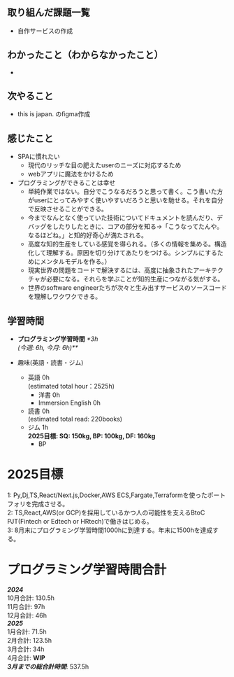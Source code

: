 ## 取り組んだ課題一覧
- 自作サービスの作成

## わかったこと（わからなかったこと）
- 

## 次やること
- this is japan. のfigma作成

## 感じたこと
- SPAに慣れたい
  - 現代のリッチな目の肥えたuserのニーズに対応するため
  - webアプリに魔法をかけるため
- プログラミングができることは幸せ
  - 単純作業ではない。自分でこうなるだろうと思って書く。こう書いた方がuserにとってみやすく使いやすいだろうと思いを馳せる。それを自分で反映させることができる。
  - 今までなんとなく使っていた技術についてドキュメントを読んだり、デバッグをしたりしたときに、コアの部分を知る→「こうなってたんや。なるほどね。」と知的好奇心が満たされる。
  - 高度な知的生産をしている感覚を得られる。（多くの情報を集める。構造化して理解する。原因を切り分けてあたりをつける。シンプルにするためにメンタルモデルを作る。）
  - 現実世界の問題をコードで解決するには、高度に抽象されたアーキテクチャが必要になる。それらを学ぶことが知的生産につながる気がする。
  - 世界のsoftware engineerたちが次々と生み出すサービスのソースコードを理解しワクワクできる。

## 学習時間
- **プログラミング学習時間**
_*3h<br>
(今週: 6h, 今月: 6h)**_

- 趣味(英語・読書・ジム)
  - 英語 0h<br>(estimated total hour：2525h)
    - 洋書 0h
    - Immersion English 0h
  - 読書 0h<br>(estimated total read: 220books)
  - ジム 1h<br>**2025目標: SQ: 150kg, BP: 100kg, DF: 160kg**
    - BP

# 2025目標
1: Py,Dj,TS,React/Next.js,Docker,AWS ECS,Fargate,Terraformを使ったポートフォリを完成させる。<br>
2: TS,React,AWS(or GCP)を採用しているかつ人の可能性を支えるBtoC PJT(Fintech or Edtech or HRtech)で働きはじめる。<br>
3: 8月末にプログラミング学習時間1000hに到達する。年末に1500hを達成する。<br>

# プログラミング学習時間合計
_**2024**_<br>
10月合計: 130.5h<br>
11月合計: 97h<br>
12月合計: 46h<br>
_**2025**_<br>
1月合計: 71.5h<br>
2月合計: 123.5h <br>
3月合計: 34h <br>
4月合計: **WIP** <br>
_**3月までの総合計時間**_: 537.5h
